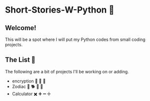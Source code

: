 # Short-Stories-W-Python :snake:

## Welcome!

This will be a spot where I will put my Python codes from small coding projects.

## The List :scroll:

The following are a bit of projects I'll be working on or adding.

- encryption :abcd: :symbols: :1234:
- Zodiac :monkey: :dog2: :goat: :rabbit2:
- Calculator :heavy_multiplication_x: :heavy_plus_sign: :heavy_minus_sign: :heavy_division_sign:
